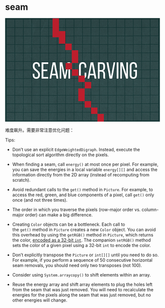 # seam
![logo_7](img/logo_7.png)

难度飙升。需要非常注意优化问题：

Tips:

- Don’t use an explicit `EdgeWeightedDigraph`. Instead, execute the topological sort algorithm directly on the pixels.
    
- When finding a seam, call `energy()` at most once per pixel. For example, you can save the energies in a local variable `energy[][]` and access the information directly from the 2D array (instead of recomputing from scratch).
    
- Avoid redundant calls to the `get()` method in `Picture`. For example, to access the red, green, and blue components of a pixel, call `get()` only once (and not three times).
    
- The order in which you traverse the pixels (row-major order vs. column-major order) can make a big difference.
    
- Creating `Color` objects can be a bottleneck. Each call to the `get()` method in `Picture` creates a new `Color` object. You can avoid this overhead by using the `getRGB()` method in `Picture`, which returns the color, [encoded as a 32-bit `int`](https://algs4.cs.princeton.edu/code/javadoc/edu/princeton/cs/algs4/Picture.html). The companion `setRGB()` method sets the color of a given pixel using a 32-bit `int` to encode the color.
    
- Don’t explicitly transpose the `Picture` or `int[][]` until you need to do so. For example, if you perform a sequence of 50 consecutive horizontal seam removals, you should need only two transposes (not 100).
    
- Consider using `System.arraycopy()` to shift elements within an array.
    
- Reuse the energy array and shift array elements to plug the holes left from the seam that was just removed. You will need to recalculate the energies for the pixels along the seam that was just removed, but no other energies will change.